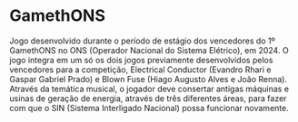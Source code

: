 # GamethONS
Jogo desenvolvido durante o período de estágio dos vencedores do 1º GamethONS no ONS (Operador Nacional do Sistema Elétrico), em 2024.
O jogo integra em um só os dois jogos previamente desenvolvidos pelos vencedores para a competição, Electrical Conductor (Evandro Rhari e Gaspar Gabriel Prado) e Blown Fuse (Hiago Augusto Alves e João Renna). Através da temática musical, o jogador deve consertar antigas máquinas e usinas de geração de energia, através de três diferentes áreas, para fazer com que o SIN (Sistema Interligado Nacional) possa funcionar novamente.

